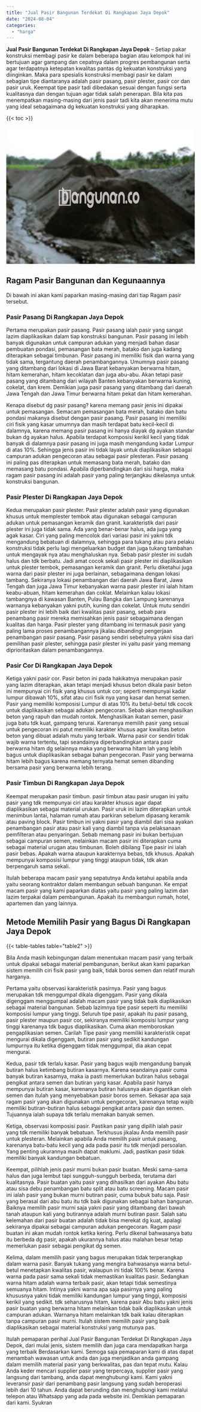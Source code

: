 ```yaml
---
title: "Jual Pasir Bangunan Terdekat Di Rangkapan Jaya Depok"
date: "2024-08-04"
categories: 
  - "harga"
---
```


**Jual Pasir Bangunan Terdekat Di Rangkapan Jaya Depok** – Setiap pakar konstruksi membagi pasir ke dalam beberapa bagian atau kelompok hal ini bertujuan agar gampang dan cepatnya dalam progres pembangunan serta agar terdapatnya ketepatan kwalitas pantas dg kekuatan konstruksi yang diinginkan. Maka para spesialis konstruksi membagi pasir ke dalam sebagian tipe diantaranya adalah pasir pasang, pasir plester, pasir cor dan pasir uruk. Keempat tipe pasir tadi dibedakan sesuai dengan fungsi serta kualitasnya dan dengan tujuan agar tidak salah penerapan. Bila kita pas menempatkan masing-masing dari jenis pasir tadi kita akan menerima mutu yang ideal sebagaimana dg kekuatan konstruksi yang diharapkan.

{{< toc >}}

![Jual Pasir Bangunan Terdekat Di Rangkapan Jaya Depok](/images/jual-pasir-bangunan-67.png)

## Ragam Pasir Bangunan dan Kegunaannya

Di bawah ini akan kami paparkan masing-masing dari tiap Ragam pasir tersebut.

### Pasir Pasang Di Rangkapan Jaya Depok

Pertama merupakan pasir pasang. Pasir pasang ialah pasir yang sangat lazim diaplikasikan dalam tiap konstruksi bangunan. Pasir pasang ini lebih banyak digunakan untuk campuran adukan yang menjadi bahan dasar pembuatan pondasi, pemasangan bata merah, batako dan juga kadang diterapkan sebagai timbunan. Pasir pasang ini memiliki fisik dan warna yang tidak sama, tergantung daerah penambangannya. Umumnya pasir pasang yang ditambang dari lokasi di Jawa Barat kebanyakan berwarna hitam, hitam kemerahan, hitam kecoklatan dan juga abu-abu. Akan tetapi pasir pasang yang ditambang dari wilayah Banten kebanyakan berwarna kuning, cokelat, dan krem. Demikian juga pasir pasang yang ditambang dari daerah Jawa Tengah dan Jawa Timur berwarna hitam pekat dan hitam kemerahan.

Kenapa disebut dg pasir pasang? karena memang pasir jenis ini dipakai untuk pemasangan. Semacam pemasangan bata merah, batako dan batu pondasi makanya disebut dengan pasir pasang. Pasir pasang ini memiliki ciri fisik yang kasar umumnya dan masih terdapat batu kecil-kecil di dalamnya, karena memang pasir pasang ini hanya diayak dg ayakan standar bukan dg ayakan halus. Apabila terdapat komposisi kerikil kecil yang tidak banyak di dalamnya pasir pasang ini juga masih mengandung kadar Lumpur di atas 10%. Sehingga jenis pasir ini tidak layak untuk diaplikasikan sebagai campuran adukan pengecoran atau sebagai pasir plesteran. Pasir pasang ini paling pas diterapkan untuk memasang bata merah, batako dan memasang batu pondasi. Apabila diperbandingkan dari sisi harga, maka ragam pasir pasang ini adalah pasir yang paling terjangkau dikelasnya untuk konstruksi bangunan.

### Pasir Plester Di Rangkapan Jaya Depok

Kedua merupakan pasir plester. Pasir plester adalah pasir yang digunakan khusus untuk memplester tembok atau digunakan sebagai campuran adukan untuk pemasangan keramik dan granit. karakteristik dari pasir plester ini juga tidak sama. Ada yang benar-benar halus, ada juga yang agak kasar. Ciri yang paling mencolok dari variasi pasir ini yakni tdk mengandung bebatuan di dalamnya, sehingga para tukang atau para pelaku konstruksi tidak perlu lagi mengeluarkan budget dan juga tukang tambahan untuk mengayak nya atau menghaluskan nya. Sebab pasir plester ini sudah halus dan tdk berbatu. Jadi amat cocok sekali pasir plester ini diaplikasikan untuk plester tembok, pemasangan keramik dan granit. Perlu diketahui juga warna dari pasir plester ini juga berlainan, sebagaimana dengan lokasi tambang. Sekiranya lokasi penambangan dari daerah Jawa Barat, Jawa Tengah dan juga Jawa Timur kebanyakan warna pasir plester ini ialah hitam keabu-abuan, hitam kemerahan dan coklat. Melainkan kalau lokasi tambangnya di kawasan Banten, Pulau Bangka dan Lampung karenanya warnanya kebanyakan yakni putih, kuning dan cokelat. Untuk mutu sendiri pasir plester ini lebih baik dari kwalitas pasir pasang, sebab para penambang pasir mereka memisahkan jenis pasir sebagaimana dengan kualitas dan harga. Pasir plester yang ditambang ini termasuk pasir yang paling lama proses penambangannya jikalau dibandingi pengerjaan penambangan pasir pasang. Pasir pasang sendiri sebetulnya yakni sisa dari pemilihan pasir plester, sehingga pasir plester ini yaitu pasir yang memang diprioritaskan dalam penambangannya.

### Pasir Cor Di Rangkapan Jaya Depok

Ketiga yakni pasir cor. Pasir beton ini pada hakikatnya merupakan pasir yang lazim diterapkan, akan tetapi menjadi khusus beton dikala pasir beton ini mempunyai ciri fisik yang khusus untuk cor; seperti mempunyai kadar lumpur dibawah 10%, sifat atau ciri fisik nya yang kasar dan hemat semen. Pasir yang memiliki komposisi Lumpur di atas 10% itu betul-betul tdk cocok untuk diaplikasikan sebagai adukan pengecoran. Sebab akan menghasilkan beton yang rapuh dan mudah rontok. Menghasilkan ikatan semen, pasir juga batu tdk kuat, gampang terurai. Karenanya memilih pasir yang sesuai untuk pengecoran ini patut memiliki karakter khusus agar kwalitas beton beton yang dibuat adalah mutu yang terbaik. Warna pasir cor sendiri tidak wajib warna tertentu, tapi seandainya diperbandingkan antara pasir berwarna hitam dg selainnya maka yang berwarna hitam lah yang lebih bagus untuk diaplikasikan sebagai bahan pengecoran. Pasir yang berwarna hitam lebih bagus karena memang ternyata hemat semen dibanding bersama pasir yang berwarna lebih terang.

### Pasir Timbun Di Rangkapan Jaya Depok

Keempat merupakan pasir timbun. pasir timbun atau pasir urugan ini yaitu pasir yang tdk mempunyai ciri atau karakter khusus agar dapat diaplikasikan sebagai material urukan. Pasir uruk ini lazim diterapkan untuk menimbun lantai, halaman rumah atau parkiran sebelum dipasang keramik atau paving block. Pasir timbun ini yakni pasir yang diambil dari sisa ayakan penambangan pasir atau pasir kali yang diambil tanpa via pelaksanaan pemfilteran atau penyaringan. Sebab memang pasir ini bukan bertujuan sebagai campuran semen, melainkan macam pasir ini diterapkan cuma sebagai material urugan atau timbunan. Boleh dibilang Tipe pasir ini ialah pasir bebas. Apakah warna ataupun karakternya bebas, tdk khusus. Apakah mempunyai komposisi lumpur yang tinggi ataupun tidak, tdk akan berpengaruh sama sekali.

Itulah beberapa macam pasir yang sepatutnya Anda ketahui apabila anda yaitu seorang kontraktor dalam membangun sebuah bangunan. Ke empat macam pasir yang kami paparkan diatas yaitu pasir yang paling lazim dan lazim terpakai dalam pembangunan. Apakah itu membangun rumah, hotel, apartemen dan yang lainnya.

## Metode Memilih Pasir yang Bagus Di Rangkapan Jaya Depok

{{< table-tables table="table2" >}}

Bila Anda masih kebingungan dalam menentukan macam pasir yang terbaik untuk dipakai sebagai material pembangunan, berikut akan kami paparkan sistem memilih ciri fisik pasir yang baik, tidak boros semen dan relatif murah harganya.

Pertama yaitu observasi karakteristik pasirnya. Pasir yang bagus merupakan tdk menggumpal dikala digenggam. Pasir yang dikala digenggam menggumpal adalah macam pasir yang tidak baik diaplikasikan sebagai material bangunan. Sebab lazimnya tipe pasir seperti itu memiliki komposisi lumpur yang tinggi. Seluruh tipe pasir, apakah itu pasir pasang, pasir plester maupun pasir cor, sekiranya memiliki komposisi lumpur yang tinggi karenanya tdk bagus diaplikasikan. Cuma akan memboroskan pengaplikasian semen. Carilah Tipe pasir yang memiliki karakteristik cepat mengurai dikala digenggam, butiran pasir yang sedikit kandungan lumpurnya itu ketika digenggam tidak menggumpal, dia akan cepat mengurai.

Kedua, pasir tdk terlalu kasar. Pasir yang bagus wajib mengandung banyak butiran halus ketimbang butiran kasarnya. Karena seandainya pasir cuma banyak butiran kasarnya, maka ia pasti memerlukan butiran halus sebagai pengikat antara semen dan butiran yang kasar. Apabila pasir hanya mempunyai butiran kasar, karenanya butiran halusnya akan digantikan oleh semen dan itulah yang menyebabkan pasir boros semen. Sekasar apa saja ragam pasir yang akan digunakan untuk pengecoran, karenanya tetap wajib memiliki butiran-butiran halus sebagai pengikat antara pasir dan semen. Tujuannya ialah supaya tdk terlalu memakan banyak semen.

Ketiga, observasi komposisi pasir. Pastikan pasir yang dipilih ialah pasir yang tdk memiliki banyak bebatuan. Terkhusus jikalau Anda memilih pasir untuk plesteran. Melainkan apabila Anda memilih pasir untuk pasang, karenanya batu-batu kecil yang ada pada pasir itu tdk menjadi persoalan. Yang penting ukurannya masih dapat maklumi. Jadi, pastikan pasir tidak memiliki banyak kandungan bebatuan.

Keempat, pilihlah jenis pasir murni bukan pasir buatan. Meski sama-sama halus dan juga lembut tapi sungguh-sungguh berbeda, terutama dari kualitasnya. Pasir buatan yaitu pasir yang dihasilkan dari ayakan Abu batu atau sisa debu penambangan batu split atau batu screening. Macam pasir ini ialah pasir yang bukan murni butiran pasir, cuma bubuk batu saja. Pasir yang berasal dari abu batu itu tdk baik digunakan sebagai bahan bangunan. Baiknya memilih pasir murni saja yakni pasir yang ditambang dari bawah tanah ataupun kali yang butirannya adalah murni butiran pasir. Salah satu kelemahan dari pasir buatan adalah tidak bisa merekat dg kuat, apalagi sekiranya dipakai sebagai campuran adukan pengecoran. Ragam pasir buatan ini akan mudah rontok ketika kering. Perlu dikenal bahwasanya batu itu berbeda dg pasir, apakah ukurannya halus atau malahan besar tetap memerlukan pasir sebagai pengikat dg semen.

Kelima, dalam memilih pasir yang bagus merupakan tidak terperangkap dalam warna pasir. Banyak tukang yang mengira bahwasanya warna betul-betul menetapkan kwalitas pasir, walaupun ini tidak 100% benar. Karena warna pada pasir sama sekali tidak memastikan kualitas pasir. Sedangkan warna hitam adalah warna terbaik pasir, akan tetapi tidak semestinya semuanya hitam. Intinya yakni warna apa saja pasirnya yang paling khususnya yakni tidak memiliki kandungan lumpur yang tinggi, komposisi kerikil yang sedikit. tdk seharusnya hitam, karena pasir Abu batu yakni jenis pasir buatan yang berwarna hitam melainkan tidak baik diaplikasikan untuk campuran adukan. Warnanya hitam melainkan tdk baik kalau diterapkan tanpa campuran pasir murni. Itulah sistem memilih pasir yang baik diaplikasikan sebagai material konstruksi yang mutunya pas.

Itulah pemaparan perihal Jual Pasir Bangunan Terdekat Di Rangkapan Jaya Depok, dari mulai jenis, sistem memilih dan juga cara mendapatkan harga yang terbaik Berdasarkan kami. Semoga saja pemaparan kami di atas dapat menambah wawasan untuk anda dan juga menjadikan anda gampang dalam memilih material pasir yang berkwalitas, pas dan tepat mutu. Kalau Anda keder mencari supplier pasir yang terpercaya, supplier pasir yang langsung dari tambang, anda dapat menghubungi kami. Kami yakni leveransir pasir dari penambang pasir langsung yang sudah beroperasi lebih dari 10 tahun. Anda dapat berunding dan menghubungi kami melalui telepon atau Whatsapp yang ada pada website ini. Demikian pemaparan dari kami. Syukran
